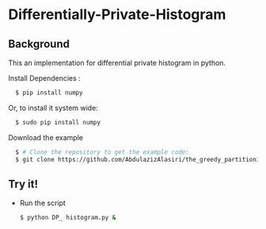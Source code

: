 Differentially-Private-Histogram
========================
Background
-------------
This an implementation  for  differential private histogram  in python.

Install Dependencies :
```sh
  $ pip install numpy
```
Or, to install it system wide:
```sh
  $ sudo pip install numpy
```

Download the example
```sh
  $ # Clone the repository to get the example code:
  $ git clone https://github.com/AbdulazizAlasiri/the_greedy_partitioning_algorithm.git
  ```
Try it!
-------
- Run the script
  ```sh
  $ python DP_ histogram.py &
  ```

